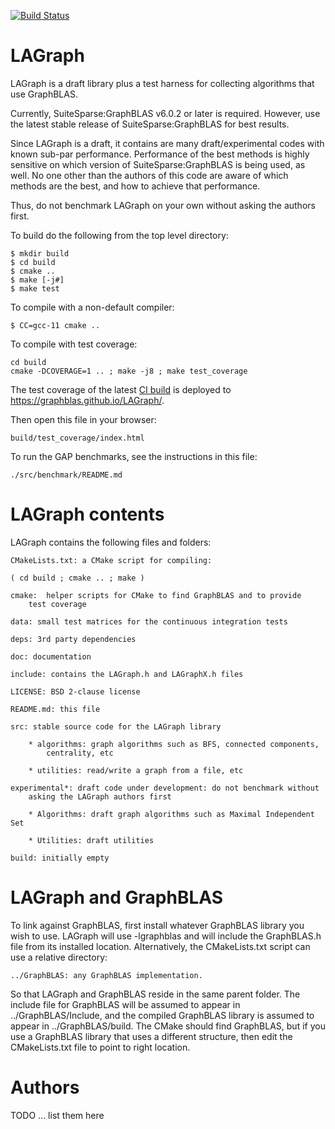 [![Build Status](https://github.com/GraphBLAS/LAGraph/workflows/LAGraph%20CI/badge.svg)](https://github.com/GraphBLAS/LAGraph/actions)

# LAGraph

LAGraph is a draft library plus a test harness for collecting algorithms that
use GraphBLAS.

Currently, SuiteSparse:GraphBLAS v6.0.2 or later is required.  However, use the
latest stable release of SuiteSparse:GraphBLAS for best results.

Since LAGraph is a draft, it contains are many draft/experimental codes with
known sub-par performance.  Performance of the best methods is highly sensitive
on which version of SuiteSparse:GraphBLAS is being used, as well.  No one other
than the authors of this code are aware of which methods are the best, and how
to achieve that performance.

Thus, do not benchmark LAGraph on your own without asking the authors first.

To build do the following from the top level directory:
```
$ mkdir build
$ cd build
$ cmake ..
$ make [-j#]
$ make test
```

To compile with a non-default compiler:
```
$ CC=gcc-11 cmake ..
```

To compile with test coverage:
```
cd build
cmake -DCOVERAGE=1 .. ; make -j8 ; make test_coverage
```

The test coverage of the latest [CI build](https://github.com/GraphBLAS/LAGraph/actions) is deployed to <https://graphblas.github.io/LAGraph/>.

Then open this file in your browser:
```
build/test_coverage/index.html
```

To run the GAP benchmarks, see the instructions in this file:
```
./src/benchmark/README.md
```

# LAGraph contents

LAGraph contains the following files and folders:

    CMakeLists.txt: a CMake script for compiling:

	( cd build ; cmake .. ; make )

    cmake:  helper scripts for CMake to find GraphBLAS and to provide
        test coverage

    data: small test matrices for the continuous integration tests

    deps: 3rd party dependencies

    doc: documentation

    include: contains the LAGraph.h and LAGraphX.h files

    LICENSE: BSD 2-clause license

    README.md: this file

    src: stable source code for the LAGraph library

        * algorithms: graph algorithms such as BFS, connected components,
            centrality, etc

        * utilities: read/write a graph from a file, etc

    experimental*: draft code under development: do not benchmark without
        asking the LAGraph authors first

        * Algorithms: draft graph algorithms such as Maximal Independent Set

        * Utilities: draft utilities

    build: initially empty

# LAGraph and GraphBLAS

To link against GraphBLAS, first install whatever GraphBLAS library you wish to
use.  LAGraph will use -lgraphblas and will include the GraphBLAS.h file
from its installed location.  Alternatively, the CMakeLists.txt script can use
a relative directory:

    ../GraphBLAS: any GraphBLAS implementation.

So that LAGraph and GraphBLAS reside in the same parent folder.  The include
file for GraphBLAS will be assumed to appear in ../GraphBLAS/Include, and the
compiled GraphBLAS library is assumed to appear in ../GraphBLAS/build.  The
CMake should find GraphBLAS, but if you use a GraphBLAS library that uses a
different structure, then edit the CMakeLists.txt file to point to right
location.

# Authors

TODO ... list them here

